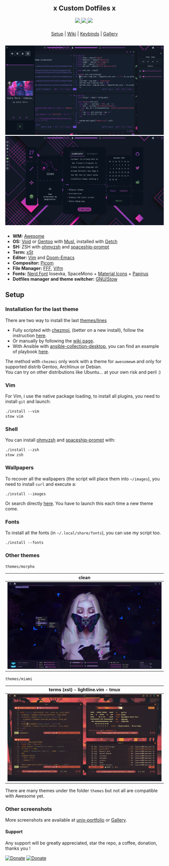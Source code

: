 <h2 align="center">x Custom Dotfiles x</h2>
<p align="center">
<a href="https://github.com/szorfein/dotfiles/stargazers">
  <img src="https://img.shields.io/github/stars/szorfein/dotfiles?color=%23BB9AF7&labelColor=%231A1B26&style=for-the-badge">
</a>
<a href="https://github.com/szorfein/dotfiles/network/members/">
  <img src="https://img.shields.io/github/forks/szorfein/dotfiles?color=%237AA2F7&labelColor=%231A1B26&style=for-the-badge">
</a>
<img src="https://badges.pufler.dev/visits/szorfein/dotfiles?style=for-the-badge&color=73daca&logoColor=white&labelColor=1A1B26" />
<img alt="" src="https://img.shields.io/github/repo-size/szorfein/dotfiles?color=%230969da&labelColor=%231A1B26&style=for-the-badge&label=Repo" />
</p>

###

<p align="center">
<a href="https://github.com/szorfein/dotfiles#setup">Setup</a>
| <a href="https://github.com/szorfein/dotfiles/wiki">Wiki</a>
| <a href="https://github.com/szorfein/dotfiles/wiki/Keybinds">Keybinds</a>
| <a href="https://github.com/szorfein/dotfiles/wiki/Gallery">Gallery</a>
</p>

##

![lines screenshot](https://github.com/szorfein/unix-portfolio/raw/master/lines/full.png)
![lines 2](https://github.com/szorfein/unix-portfolio/raw/master/lines/start-screen.png)

###

- **WM:** [Awesome](https://github.com/awesomeWM/awesome)
- **OS:** [Void](https://voidlinux.org/) or [Gentoo](https://www.gentoo.org/) with [Musl](https://musl.libc.org/), installed with [Getch](https://github.com/szorfein/getch)
- **SH:** ZSH with [ohmyzsh](https://github.com/ohmyzsh/ohmyzsh) and [spaceship-prompt](https://spaceship-prompt.sh/)
- **Term:** [xSt](https://github.com/gnotclub/xst)
- **Editor:** [Vim](https://github.com/vim/vim) and [Doom-Emacs](https://github.com/hlissner/doom-emacs)
- **Compositor:** [Picom](https://github.com/yshui/picom)
- **File Manager:** [FFF](https://github.com/dylanaraps/fff), [Vifm](https://github.com/vifm/vifm)
- **Fonts:** [Nerd Font](https://www.nerdfonts.com/) Iosevka, SpaceMono + [Material Icons](https://github.com/Templarian/MaterialDesign-Font) + [Papirus](https://github.com/PapirusDevelopmentTeam/papirus-icon-theme)
- **Dotfiles manager and theme switcher:** [GNU/Stow](https://www.gnu.org/software/stow/)

###

## Setup

### Installation for the last theme
There are two way to install the last [themes/lines](#screens)
+ Fully scripted with [chezmoi](https://www.chezmoi.io/), (better on a new install),  follow the instruction [here](https://github.com/szorfein/dots).
+ Or manually by following the [wiki page](https://github.com/szorfein/dotfiles/wiki/theme-awesome).
+ With Ansible with
  [ansible-collection-desktop](https://github.com/szorfein/ansible-collection-desktop),
you can find an example of playbook
[here](https://github.com/szorfein/dots/tree/ansible/home/ansible).

The method with `chezmoi` only work with a theme for `awesomewm` and only for supported distrib Gentoo, Archlinux or Debian.  
You can try on other distributions like Ubuntu... at your own risk and peril :)

### Vim
For Vim, i use the native package loading, to install all plugins, you need to install `git` and launch:

    ./install --vim
    stow vim

### Shell
You can install [ohmyzsh](https://github.com/ohmyzsh/ohmyzsh) and [spaceship-prompt](https://github.com/denysdovhan/spaceship-prompt) with:

    ./install --zsh
    stow zsh

### Wallpapers
To recover all the wallpapers (the script will place them into `~/images`), you need to install `curl` and execute a:

    ./install --images

Or search directly [here](https://github.com/szorfein/walls). You have to launch this each time a new theme come.  

### Fonts 
To install all the fonts (in `~/.local/share/fonts`), you can use my script too.  

    ./install --fonts

### Other themes

`themes/morpho` 

| clean |
| --- |
| ![clean](https://github.com/szorfein/unix-portfolio/raw/master/morpho/clean.png "morpho clean") |

`themes/miami` 

| terms (xst) - lightline.vim - tmux |
| --- |
| ![miami screenshot](https://github.com/szorfein/unix-portfolio/raw/master/miami/terms.png "Miami") |

There are many themes under the folder `themes` but not all are compatible with Awesome yet.

### Other screenshots
More screenshots are available at [unix-portfolio](https://github.com/szorfein/unix-portfolio) or [Gallery](https://github.com/szorfein/dotfiles/wiki/Gallery).

#### Support
Any support will be greatly appreciated, star the repo, a coffee, donation, thanks you !

[![Donate](https://img.shields.io/badge/don-liberapay-1ba9a4)](https://liberapay.com/szorfein) [![Donate](https://img.shields.io/badge/don-patreon-ab69f4)](https://www.patreon.com/szorfein)
